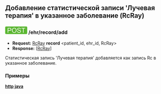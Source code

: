 ## Добавление статистической записи 'Лучевая терапия' в указанное заболевание (RcRay)

### ![POST](../../../../../img/post.png) /ehr/record/add
* **Request:** [RcRay](../../../../../types/types.md#com.siams.med.api.Rc.RcRay) **record** <patient_id, ehr_id, RcRay>
* **Response:** [[RcRay](../../../../../types/types.md#com.siams.med.api.Rc.RcRay)]

Статистическая запись 'Лучевая терапия' добавляется как запись Rc в указанное заболевание.

### Примеры
**[http](../examples/RcRay/add.md) [java](../examples/RcRay/addJava.md)**

